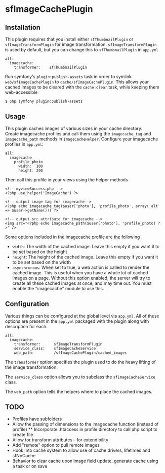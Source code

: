 sfImageCachePlugin
===================

Installation
------------

This plugin requires that you install either `sfThumbnailPlugin` or 
`sfImageTransformPlugin` for image transformation. `sfImageTransformPlugin` 
is used by default, but you can change this to `sfThumbnailPlugin` in `app.yml`

    all:
      imagecache:
        transformer:    sfThumbnailPlugin

Run symfony's `plugin:publish-assets` task in order to symlink 
`web/sfImageCachePlugin` to `cache/sfImageCachePlugin`.  This allows your 
cached images to be cleared with the `cache:clear` task, while keeping them 
web-accessible

    $ php symfony plugin:publish-assets

Usage
-----

This plugin caches images of various sizes in your cache directory.  
Create imagecache profiles and call them using the `imagecache_tag` 
and `imagecache_path` methods in `ImageCacheHelper`.  Configure your 
imagecache profiles in `app.yml`:

    all:
      imagecache
        profile_photo
          width:  100
          height: 200

Then call this profile in your views using the helper methods

    <!-- myviewSuccess.php -->
    <?php use_helper('ImageCache') ?>

    <!-- output image tag for imagecache-->
    <?php echo imagecache_tag($user['photo'], 'profile_photo', array('alt' => $user->getName())) ?>

    <!-- output src attribute for imagecache -->
    <img src="<?php echo imagecache_path($user['photo'], 'profile_photo) ?>" />

Some options included in the imagecache profile are the following

  * `width`: The width of the cached image.  Leave this empty if you want it to be set based on the height
  * `height`: The height of the cached image.  Leave this empty if you want it to be set based on the width
  * `asynchronous`:  When set to true, a web action is called to render the cached image.  This is useful 
  when you have a whole lot of cached images on a page.  Without this option enabled, the server will try 
  to create all these cached images at once, and may time out.  You must enable the "imagecache" module to
  use this.

Configuration
-------------

Various things can be configured at the global level via `app.yml`. All
of these options are present in the `app.yml` packaged with the plugin
along with description for each.

    all:
      imagecache:
        transformer:      sfImageTransformPlugin
        service_class:    sfImageCacheService
        web_path:         /sfImageCachePlugin/cached_images

The `transformer` option specifies the plugin used to do the heavy lifting
of the image transformation.  

The `service_class` option allows you to subclass the `sfImageCacheService`
class.

The `web_path` option tells the helpers where to place the cached images.


TODO
----

* Profiles have subfolders
* Allow the passing of dimensions to the imagecache function (instead of profile)
** Incorporate .htaccess in profile directory to call php script to create file
* Allow for transform attributes - for extendibility
* Add "remote" option to pull remote images
* Hook into cache system to allow use of cache drivers, lifetimes and sfNoCache
* Behavior to clear cache upon image field update, generate cache using a task or on save


